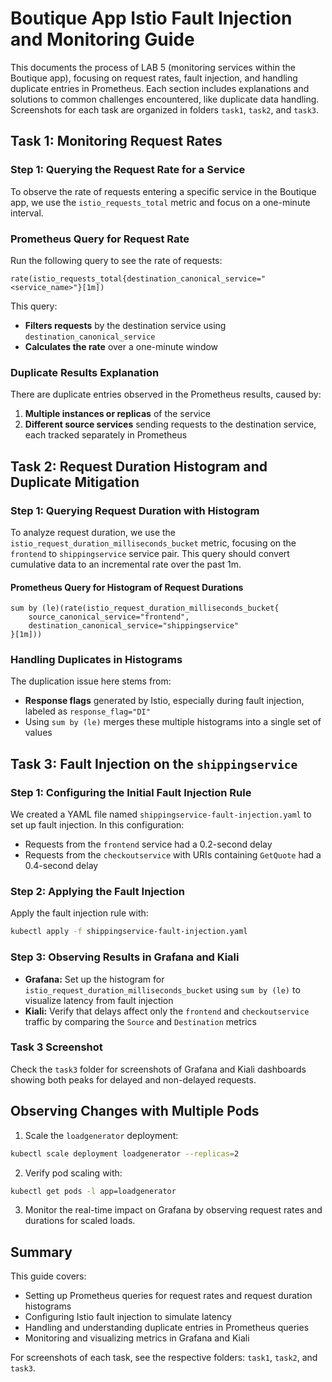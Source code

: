 # Boutique App Istio Fault Injection and Monitoring Guide

This documents the process of LAB 5 (monitoring services within the Boutique app), focusing on request rates, fault injection, and handling duplicate entries in Prometheus. Each section includes explanations and solutions to common challenges encountered, like duplicate data handling. Screenshots for each task are organized in folders `task1`, `task2`, and `task3`.

## Task 1: Monitoring Request Rates

### Step 1: Querying the Request Rate for a Service

To observe the rate of requests entering a specific service in the Boutique app, we use the `istio_requests_total` metric and focus on a one-minute interval.

### Prometheus Query for Request Rate

Run the following query to see the rate of requests:

```prometheus
rate(istio_requests_total{destination_canonical_service="<service_name>"}[1m])
```

This query:

- **Filters requests** by the destination service using `destination_canonical_service`
- **Calculates the rate** over a one-minute window

### Duplicate Results Explanation

There are duplicate entries observed in the Prometheus results, caused by:

1. **Multiple instances or replicas** of the service
2. **Different source services** sending requests to the destination service, each tracked separately in Prometheus

## Task 2: Request Duration Histogram and Duplicate Mitigation

### Step 1: Querying Request Duration with Histogram

To analyze request duration, we use the `istio_request_duration_milliseconds_bucket` metric, focusing on the `frontend` to `shippingservice` service pair. This query should convert cumulative data to an incremental rate over the past 1m.

#### Prometheus Query for Histogram of Request Durations

```prometheus
sum by (le)(rate(istio_request_duration_milliseconds_bucket{
    source_canonical_service="frontend",
    destination_canonical_service="shippingservice"
}[1m]))
```

### Handling Duplicates in Histograms

The duplication issue here stems from:

- **Response flags** generated by Istio, especially during fault injection, labeled as `response_flag="DI"`
- Using `sum by (le)` merges these multiple histograms into a single set of values

## Task 3: Fault Injection on the `shippingservice`

### Step 1: Configuring the Initial Fault Injection Rule

We created a YAML file named `shippingservice-fault-injection.yaml` to set up fault injection. In this configuration:

- Requests from the `frontend` service had a 0.2-second delay
- Requests from the `checkoutservice` with URIs containing `GetQuote` had a 0.4-second delay

### Step 2: Applying the Fault Injection

Apply the fault injection rule with:

```bash
kubectl apply -f shippingservice-fault-injection.yaml
```

### Step 3: Observing Results in Grafana and Kiali

- **Grafana:** Set up the histogram for `istio_request_duration_milliseconds_bucket` using `sum by (le)` to visualize latency from fault injection
- **Kiali:** Verify that delays affect only the `frontend` and `checkoutservice` traffic by comparing the `Source` and `Destination` metrics

### Task 3 Screenshot

Check the `task3` folder for screenshots of Grafana and Kiali dashboards showing both peaks for delayed and non-delayed requests.

## Observing Changes with Multiple Pods

1. Scale the `loadgenerator` deployment:

```bash
kubectl scale deployment loadgenerator --replicas=2
```

2. Verify pod scaling with:

```bash
kubectl get pods -l app=loadgenerator
```

3. Monitor the real-time impact on Grafana by observing request rates and durations for scaled loads.

## Summary

This guide covers:

- Setting up Prometheus queries for request rates and request duration histograms
- Configuring Istio fault injection to simulate latency
- Handling and understanding duplicate entries in Prometheus queries
- Monitoring and visualizing metrics in Grafana and Kiali

For screenshots of each task, see the respective folders: `task1`, `task2`, and `task3`.

